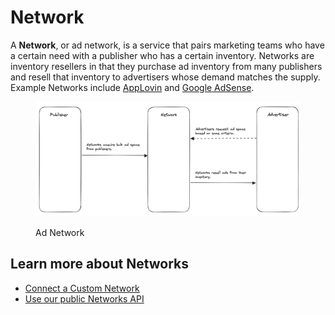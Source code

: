 # Network

A **Network**, or ad network, is a service that pairs marketing teams who have a certain need with a publisher who has a certain inventory. Networks are inventory resellers in that they purchase ad inventory from many publishers and resell that inventory to advertisers whose demand matches the supply. Example Networks include [AppLovin](https://www.applovin.com/) and [Google AdSense](https://adsense.google.com/start/).

<figure><img src="../.gitbook/assets/Screenshot 2023-09-19 at 15.23.15.png" alt=""><figcaption><p>Ad Network</p></figcaption></figure>

## Learn more about Networks

* [Connect a Custom Network](broken-reference)
* [Use our public Networks API](broken-reference)
